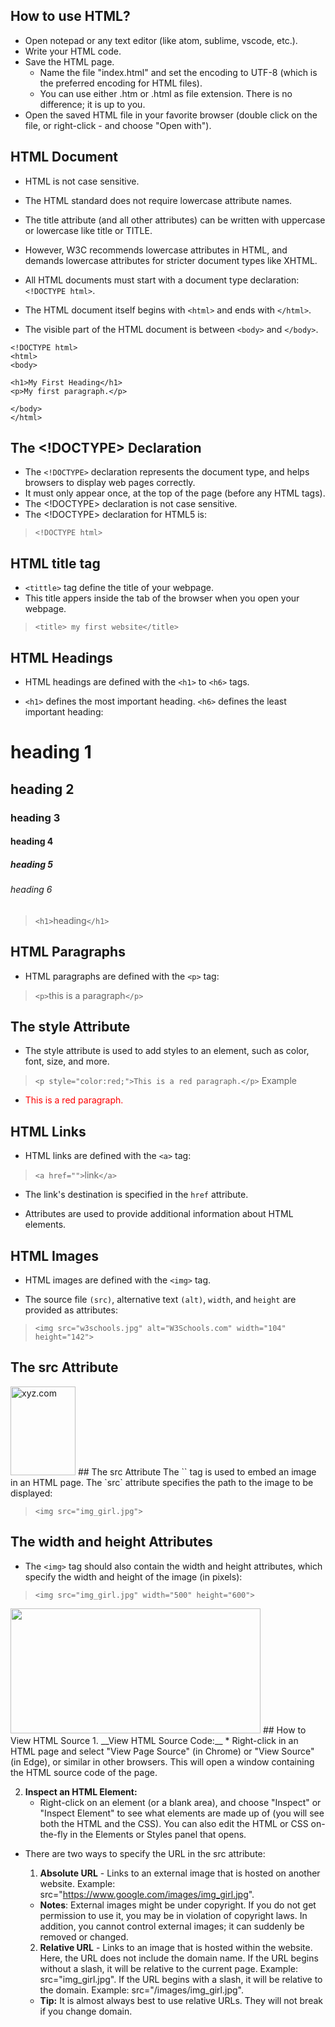 ## How to use HTML?
* Open notepad or any text editor (like atom, sublime, vscode, etc.).
* Write your HTML code.
* Save the HTML page.
    * Name the file "index.html" and set the encoding to UTF-8 (which is the preferred encoding for HTML files).
    * You can use either .htm or .html as file extension. There is no difference; it is up to you.
* Open the saved HTML file in your favorite browser (double click on the file, or right-click - and choose "Open with"). 
## HTML Document
* HTML is not case sensitive.
* The HTML standard does not require lowercase attribute names.

* The title attribute (and all other attributes) can be written with uppercase or lowercase like title or TITLE.

* However, W3C recommends lowercase attributes in HTML, and demands lowercase attributes for stricter document types like XHTML.
* All HTML documents must start with a document type declaration: `<!DOCTYPE html>`.   
* The HTML document itself begins with `<html>` and ends with `</html>`.
* The visible part of the HTML document is between `<body>` and `</body>`.
```
<!DOCTYPE html>
<html>
<body>

<h1>My First Heading</h1>
<p>My first paragraph.</p>

</body>
</html>
```
## The <!DOCTYPE> Declaration
* The `<!DOCTYPE>` declaration represents the document type, and helps browsers to display web pages correctly.
* It must only appear once, at the top of the page (before any HTML tags).
* The <!DOCTYPE> declaration is not case sensitive.
* The <!DOCTYPE> declaration for HTML5 is:
> `<!DOCTYPE html>`
## HTML title tag
* `<tittle>` tag define the title of your webpage.
* This title appers inside the tab of the browser when you open your webpage.
>`<title> my first website</title>`
## HTML Headings
* HTML headings are defined with the `<h1>` to `<h6>` tags.

* `<h1>` defines the most important heading. `<h6>` defines the least important heading: 
# heading 1
## heading 2 
### heading 3
#### heading 4
##### heading 5
###### heading 6
>`<h1>`heading`</h1>`
## HTML Paragraphs
* HTML paragraphs are defined with the `<p>` tag:
>`<p>`this is a paragraph`</p>`
## The style Attribute
* The style attribute is used to add styles to an element, such as color, font, size, and more.

>`<p style="color:red;">This is a red paragraph.</p>`
Example
* <p style="color:red;">This is a red paragraph.</p>
## HTML Links
* HTML links are defined with the `<a>` tag:
>`<a href="">`link`</a>`
* The link's destination is specified in the `href` attribute. 

* Attributes are used to provide additional information about HTML elements.
## HTML Images
* HTML images are defined with the `<img>` tag.

* The source file `(src)`, alternative text `(alt)`, `width`, and `height` are provided as attributes:
>`<img src="w3schools.jpg" alt="W3Schools.com" width="104" height="142">`
## The src Attribute
<img src="xyz.jpg" alt="xyz.com" width="104" height="142">
## The src Attribute
The `<img>` tag is used to embed an image in an HTML page. The `src` attribute specifies the path to the image to be displayed:

>`<img src="img_girl.jpg">`
## The width and height Attributes
* The `<img>` tag should also contain the width and height attributes, which specify the width and height of the image (in pixels):

>`<img src="img_girl.jpg" width="500" height="600">`
<img src="img_girl.jpg" width="400" height="200">
## How to View HTML Source
1. __View HTML Source Code:__
    * Right-click in an HTML page and select "View Page Source" (in Chrome) or "View Source" (in Edge), or similar in other browsers. This will open a window containing the HTML source code of the page.

2. __Inspect an HTML Element:__
    * Right-click on an element (or a blank area), and choose "Inspect" or "Inspect Element" to see what elements are made up of (you will see both the HTML and the CSS). You can also edit the HTML or CSS on-the-fly in the Elements or Styles panel that opens.

* There are two ways to specify the URL in the src attribute:

    1. __Absolute URL__ - Links to an external image that is hosted on another website. Example: src="https://www.google.com/images/img_girl.jpg".

    * __Notes__: External images might be under copyright. If you do not get permission to use it, you may be in violation of copyright laws. In addition, you cannot control external images; it can suddenly be removed or changed.

    2. __Relative URL__ - Links to an image that is hosted within the website. Here, the URL does not include the domain name. If the URL begins without a slash, it will be relative to the current page. Example: src="img_girl.jpg". If the URL begins with a slash, it will be relative to the domain. Example: src="/images/img_girl.jpg".

    * __Tip:__ It is almost always best to use relative URLs. They will not break if you change domain.


